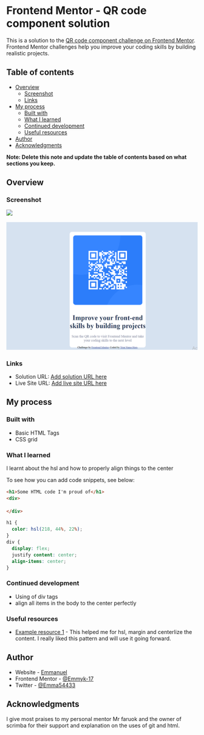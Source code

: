 # Frontend Mentor - QR code component solution

This is a solution to the [QR code component challenge on Frontend Mentor](https://www.frontendmentor.io/challenges/qr-code-component-iux_sIO_H). Frontend Mentor challenges help you improve your coding skills by building realistic projects. 

## Table of contents

- [Overview](#overview)
  - [Screenshot](#screenshot)
  - [Links](#links)
- [My process](#my-process)
  - [Built with](#built-with)
  - [What I learned](#what-i-learned)
  - [Continued development](#continued-development)
  - [Useful resources](#useful-resources)
- [Author](#author)
- [Acknowledgments](#acknowledgments)

**Note: Delete this note and update the table of contents based on what sections you keep.**

## Overview

### Screenshot

![](./screenshot.jpg)

![Alt text](<Screenshot 2023-07-05 142408.png>)

### Links

- Solution URL: [Add solution URL here](https://your-solution-url.com)
- Live Site URL: [Add live site URL here](https://your-live-site-url.com)

## My process

### Built with

- Basic HTML Tags
- CSS grid


### What I learned

I learnt about the hsl and how to properly align things to the center

To see how you can add code snippets, see below:

```html
<h1>Some HTML code I'm proud of</h1>
<div>

</div>
```
```css
h1 {
  color: hsl(218, 44%, 22%);
}
div {
  display: flex;
  justify content: center;
  align-items: center;
}
```



### Continued development

- Using of div tags
- align all items in the body to the center perfectly


### Useful resources

- [Example resource 1](https://www.w3school.com) - This helped me for hsl, margin and centerlize the content. I really liked this pattern and will use it going forward.


## Author

- Website - [Emmanuel](https://www.your-site.com)
- Frontend Mentor - [@Emmyk-17](https://www.frontendmentor.io/profile/yourusername)
- Twitter - [@Emma54433](https://www.twitter.com/yourusername)


## Acknowledgments

I give most praises to my personal mentor Mr faruok and the owner of scrimba for their support and explanation on the uses of git and html.




